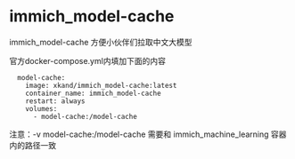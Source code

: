 # immich_model-cache
immich_model-cache 方便小伙伴们拉取中文大模型

官方docker-compose.yml内填加下面的内容

```
  model-cache:
    image: xkand/immich_model-cache:latest
    container_name: immich_model-cache
    restart: always
    volumes:
      - model-cache:/model-cache
```

注意：-v model-cache:/model-cache 需要和 immich_machine_learning 容器内的路径一致